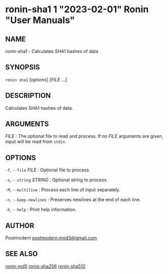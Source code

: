# ronin-sha1 1 "2023-02-01" Ronin "User Manuals"

## NAME

ronin-sha1 - Calculates SHA1 hashes of data

## SYNOPSIS

`ronin sha1` [*options*] [*FILE* ...]

## DESCRIPTION

Calculates SHA1 hashes of data.

## ARGUMENTS

*FILE*
: The optional file to read and process. If no *FILE* arguments are given,
  input will be read from `stdin`.

## OPTIONS

`-f`, `--file` *FILE*
: Optional file to process.

`-s`, `--string` *STRING*
: Optional string to process.

`-M`, `--multiline`
: Process each line of input separately.

`-n`, `--keep-newlines`
: Preserves newlines at the end of each line.

`-h`, `--help`
: Print help information.

## AUTHOR

Postmodern <postmodern.mod3@gmail.com>

## SEE ALSO

[ronin-md5](ronin-md5.1.md) [ronin-sha256](ronin-sha256.1.md) [ronin-sha512](ronin-sha512.1.md)

